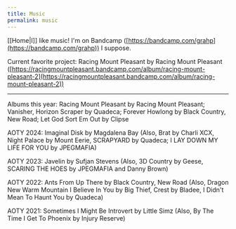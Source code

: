 ```yaml
---
title: Music
permalink: music
---
```


[[Home|I]] like music! I'm on Bandcamp ([https://bandcamp.com/grahp](https://bandcamp.com/grahp)) I suppose.

Current favorite project: Racing Mount Pleasant by Racing Mount Pleasant ([https://racingmountpleasant.bandcamp.com/album/racing-mount-pleasant-2](https://racingmountpleasant.bandcamp.com/album/racing-mount-pleasant-2))

---

Albums this year: Racing Mount Pleasant by Racing Mount Pleasant; Vanisher, Horizon Scraper by Quadeca; Forever Howlong by Black Country, New Road; Let God Sort Em Out by Clipse

AOTY 2024: Imaginal Disk by Magdalena Bay (Also, Brat by Charli XCX, Night Palace by Mount Eerie, SCRAPYARD by Quadeca; I LAY DOWN MY LIFE FOR YOU by JPEGMAFIA)

AOTY 2023: Javelin by Sufjan Stevens (Also, 3D Country by Geese, SCARING THE HOES by JPEGMAFIA and Danny Brown)

AOTY 2022: Ants From Up There by Black Country, New Road (Also, Dragon New Warm Mountain I Believe In You by Big Thief, Crest by Bladee, I Didn't Mean To Haunt You by Quadeca)

AOTY 2021: Sometimes I Might Be Introvert by Little Simz (Also, By The Time I Get To Phoenix by Injury Reserve)
